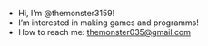 - Hi, I’m @themonster3159!
- I’m interested in making games and programms!
- How to reach me: themonster035@gmail.com

<!---
themonster3159/themonster3159 is a ✨ special ✨ repository because its `README.md` (this file) appears on your GitHub profile.
You can click the Preview link to take a look at your changes.
--->
